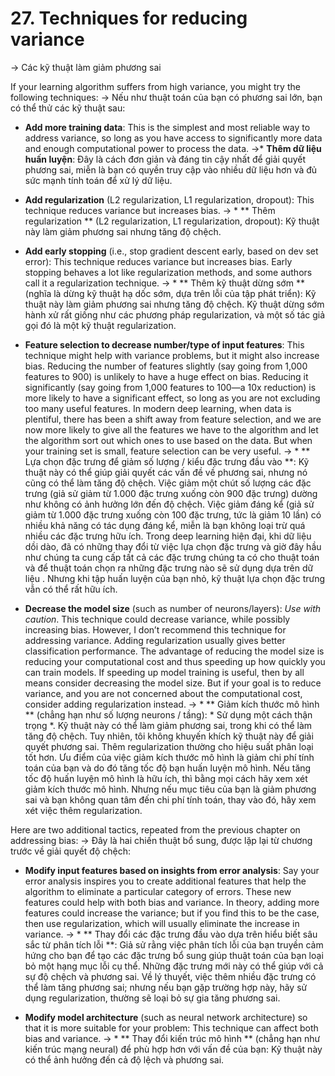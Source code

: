# 27. Techniques for reducing variance
-> Các kỹ thuật làm giảm phương sai

If your learning algorithm suffers from high variance, you might try the following techniques:
-> Nếu như thuật toán của bạn có phương sai lớn, bạn có thể thử các kỹ thuật sau: 


* **Add more training data​**: This is the simplest and most reliable way to address variance, so long as you have access to significantly more data and enough computational power to process the data.
->* **Thêm dữ liệu huấn luyện**: Đây là cách đơn giản và đáng tin cậy nhất để giải quyết phương sai, miễn là bạn có quyền truy cập vào nhiều dữ liệu hơn và đủ sức mạnh tính toán để xử lý dữ liệu.


* **Add regularization​** (L2 regularization, L1 regularization, dropout): This technique reduces variance but increases bias.
-> * ** Thêm regularization ** (L2 regularization, L1 regularization, dropout): Kỹ thuật này làm giảm phương sai nhưng tăng độ chệch.


* **Add early stopping​** (i.e., stop gradient descent early, based on dev set error): This technique reduces variance but increases bias. Early stopping behaves a lot like regularization methods, and some authors call it a regularization technique.
-> * ** Thêm kỹ thuật dừng sớm ** (nghĩa là dừng kỹ thuật hạ dốc sớm, dựa trên lỗi của tập phát triển): Kỹ thuật này làm giảm phương sai nhưng tăng độ chệch. Kỹ thuật dừng sớm hành xử rất giống như các phương pháp regularization, và một số tác giả gọi đó là một kỹ thuật regularization.


* **Feature selection to decrease number/type of input features**:​ This technique might help with variance problems, but it might also increase bias. Reducing the number of features slightly (say going from 1,000 features to 900) is unlikely to have a huge effect on bias. Reducing it significantly (say going from 1,000 features to 100—a 10x reduction) is more likely to have a significant effect, so long as you are not excluding too many useful features. In modern deep learning, when data is plentiful, there has been a shift away from feature selection, and we are now more likely to give all the features we have to the algorithm and let the algorithm sort out which ones to use based on the data. But when your training set is small, feature selection can be very useful.
-> * ** Lựa chọn đặc trưng để giảm số lượng / kiểu đặc trưng đầu vào **: Kỹ thuật này có thể giúp giải quyết các vấn đề về phương sai, nhưng nó cũng có thể làm tăng độ chệch. Việc giảm một chút số lượng các đặc trưng (giả sử giảm từ 1.000 đặc trưng xuống còn 900 đặc trưng) dường như không có ảnh hưởng lớn đến độ chệch. Việc giảm đáng kể (giả sử giảm từ 1.000 đặc trưng xuống còn 100 đặc trưng, tức là giảm 10 lần) có nhiều khả năng có tác dụng đáng kể, miễn là bạn không loại trừ quá nhiều các đặc trưng hữu ích. Trong deep learning hiện đại, khi dữ liệu dồi dào, đã có những thay đổi từ việc lựa chọn đặc trưng và giờ đây hầu như chúng ta cung cấp tất cả các đặc trưng chúng ta có cho thuật toán và để thuật toán chọn ra những đặc trưng nào sẽ sử dụng dựa trên dữ liệu . Nhưng khi tập huấn luyện của bạn nhỏ, kỹ thuật lựa chọn đặc trưng vẫn có thể rất hữu ích.


* **Decrease the model size** ​(such as number of neurons/layers): ​*Use with caution*.​ This technique could decrease variance, while possibly increasing bias. However, I don’t recommend this technique for addressing variance. Adding regularization usually gives better classification performance. The advantage of reducing the model size is reducing your computational cost and thus speeding up how quickly you can train models. If speeding up model training is useful, then by all means consider decreasing the model size. But if your goal is to reduce variance, and you are not concerned about the computational cost, consider adding regularization instead.
-> * ** Giảm kích thước mô hình ** (chẳng hạn như số lượng neurons / tầng): * Sử dụng một cách thận trọng *. Kỹ thuật này có thể làm giảm phương sai, trong khi có thể làm tăng độ chệch. Tuy nhiên, tôi không khuyến khích kỹ thuật này để giải quyết phương sai. Thêm regularization thường cho hiệu suất phân loại tốt hơn. Ưu điểm của việc giảm kích thước mô hình là giảm chi phí tính toán của bạn và do đó tăng tốc độ bạn huấn luyện mô hình. Nếu tăng tốc độ huấn luyện mô hình là hữu ích, thì bằng mọi cách hãy xem xét giảm kích thước mô hình. Nhưng nếu mục tiêu của bạn là giảm phương sai và bạn không quan tâm đến chi phí tính toán, thay vào đó, hãy xem xét việc thêm regularization.


Here are two additional tactics, repeated from the previous chapter on addressing bias:
-> Đây là hai chiến thuật bổ sung, được lặp lại từ chương trước về giải quyết độ chệch:


* **Modify input features based on insights from error analysis​**: Say your error analysis inspires you to create additional features that help the algorithm to eliminate a particular category of errors. These new features could help with both bias and variance. In theory, adding more features could increase the variance; but if you find this to be the case, then use regularization, which will usually eliminate the increase in variance.
-> * ** Thay đổi các đặc trưng đầu vào dựa trên hiểu biết sâu sắc từ phân tích lỗi **: Giả sử rằng việc phân tích lỗi của bạn truyền cảm hứng cho bạn để tạo các đặc trưng bổ sung giúp thuật toán của bạn loại bỏ một hạng mục lỗi cụ thể. Những đặc trưng mới này có thể giúp với cả sự độ chệch và phương sai. Về lý thuyết, việc thêm nhiều đặc trưng có thể làm tăng phương sai; nhưng nếu bạn gặp trường hợp này, hãy sử dụng regularization, thường sẽ loại bỏ sự gia tăng phương sai.


* **Modify model architecture​** (such as neural network architecture) so that it is more suitable for your problem: This technique can affect both bias and variance.
-> * ** Thay đổi kiến trúc mô hình ** (chẳng hạn như kiến trúc mạng neural) để phù hợp hơn với vấn đề của bạn: Kỹ thuật này có thể ảnh hưởng đến cả độ lệch và phương sai.
